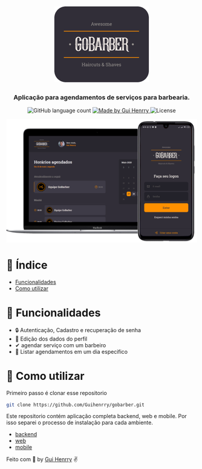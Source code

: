 <h1 align="center">
  <img alt="GoBarber" src=".github/logo.png" width="250px" />
</h1>


<h3 align="center">
  Aplicação para agendamentos de serviços para barbearia.
</h3>

<p align="center">
  <img alt="GitHub language count" src="https://img.shields.io/github/languages/count/Guihenrry/gobarber?color=%23FF9000">

  <a href="https://www.linkedin.com/in/guilhermehenrry/">
    <img alt="Made by Gui Henrry" src="https://img.shields.io/badge/made%20by-Gui%20Henrry-%23FF9000">
  </a>

  <img alt="License" src="https://img.shields.io/badge/licence-MIT-%23FF9000">
</p>


<p align="center">
  <img alt="Mockup" src=".github/mockup.png" width="700px" />
</p>

# :pushpin: Índice

- [Funcionalidades](#rocket-funcionalidades)
- [Como utilizar](#construction_worker-como-utilizar)

# :rocket: Funcionalidades

- 🔒 Autenticação, Cadastro e recuperação de senha
- 👤 Edição dos dados do perfil
- ✔ agendar serviço com um barbeiro
- 💈 Listar agendamentos em um dia especifico


# :construction_worker: Como utilizar

Primeiro passo é clonar esse repositorio

```bash
git clone https://github.com/Guihenrry/gobarber.git
```

Este repositorio contém aplicação completa backend, web e mobile. Por isso separei o processo de instalação para cada ambiente. 

- [backend](https://github.com/Guihenrry/gobarber/blob/master/backend/README.md)
- [web](https://github.com/Guihenrry/gobarber/blob/master/web/README.md)
- [mobile](https://github.com/Guihenrry/fastfeet/blob/master/mobile/README.md)

Feito com 🧡 by [Gui Henrry](https://www.linkedin.com/in/guilhermehenrry/) ✌
